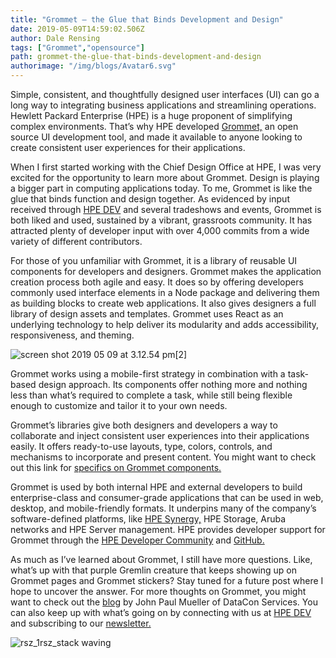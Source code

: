 ```yaml
---
title: "Grommet – the Glue that Binds Development and Design"
date: 2019-05-09T14:59:02.506Z
author: Dale Rensing 
tags: ["Grommet","opensource"]
path: grommet-the-glue-that-binds-development-and-design
authorimage: "/img/blogs/Avatar6.svg"
---
```

Simple, consistent, and thoughtfully designed user interfaces (UI) can go a long way to integrating business applications and streamlining operations. Hewlett Packard Enterprise (HPE) is a huge proponent of simplifying complex environments. That’s why HPE developed [Grommet,](http://v2.grommet.io) an open source UI development tool, and made it available to anyone looking to create consistent user experiences for their applications. 

When I first started working with the Chief Design Office at HPE, I was very excited for the opportunity to learn more about Grommet. Design is playing a bigger part in computing applications today. To me, Grommet is like the glue that binds function and design together. As evidenced by input received through [HPE DEV](http://developer.hpe.com)  and several tradeshows and events, Grommet is both liked and used, sustained by a vibrant, grassroots community. It has attracted plenty of developer input with over 4,000 commits from a wide variety of different contributors. 

For those of you unfamiliar with Grommet, it is a library of reusable UI components for developers and designers. Grommet makes the application creation process both agile and easy. It does so by offering developers commonly used interface elements in a Node package and delivering them as building blocks to create web applications. It also gives designers a full library of design assets and templates. Grommet uses React as an underlying technology to help deliver its modularity and adds accessibility, responsiveness, and theming. 


![screen shot 2019 05 09 at 3.12.54 pm[2]](https://hpe-developer-portal.s3.amazonaws.com/uploads/media/2019/5/screen-shot-2019-05-09-at-31254-pm2-1557501148565.png)

Grommet works using a mobile-first strategy in combination with a task-based design approach. Its components offer nothing more and nothing less than what’s required to complete a task, while still being flexible enough to customize and tailor it to your own needs. 

Grommet’s libraries give both designers and developers a way to collaborate and inject consistent user experiences into their applications easily. It offers ready-to-use layouts, type, colors, controls, and mechanisms to incorporate and present content. You might want to check out this link for [specifics on Grommet components.](https://v2.grommet.io/components)

Grommet is used by both internal HPE and external developers to build enterprise-class and consumer-grade applications that can be used in web, desktop, and mobile-friendly formats. It underpins many of the company’s software-defined platforms, like [ HPE Synergy,](http://www.hpe.com/us/en/integrated-systems/synergy.html) HPE Storage, Aruba networks and HPE Server management. HPE provides developer support for Grommet through the [HPE Developer Community](https://developer.hpe.com/community) and [GitHub.](https://github.com/grommet/grommet) 

As much as I’ve learned about Grommet, I still have more questions. Like, what’s up with that purple Gremlin creature that keeps showing up on Grommet pages and Grommet stickers? Stay tuned for a future post where I hope to uncover the answer. For more thoughts on Grommet, you might want to check out the [blog](https://www.hpe.com/us/en/insights/articles/getting-to-know-grommet-an-open-source-ui-dev-tool-1808.html)  by John Paul Mueller of DataCon Services. You can also keep up with what’s going on by connecting with us at [HPE DEV](https://developer.hpe.com/) and subscribing to our [newsletter.](https://developer.hpe.com/newsletter-signup)


![rsz_1rsz_stack waving](https://hpe-developer-portal.s3.amazonaws.com/uploads/media/2019/5/rsz_1rsz_stack-waving-1557501164196.png)

